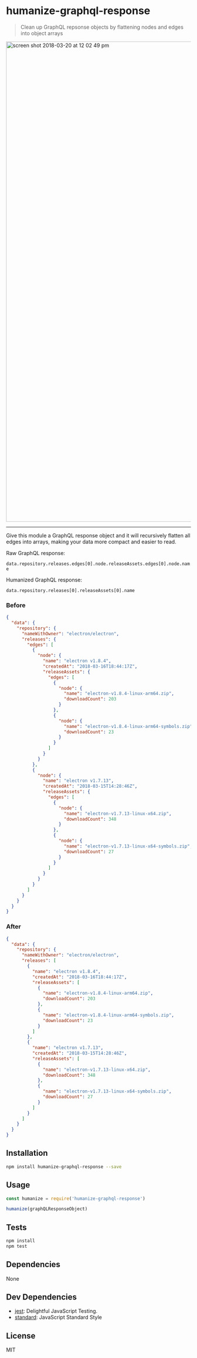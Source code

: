 # humanize-graphql-response 

> Clean up GraphQL repsonse objects by flattening nodes and edges into object arrays

<img width="1311" alt="screen shot 2018-03-20 at 12 02 49 pm" src="https://user-images.githubusercontent.com/2289/37677141-670b4de8-2c37-11e8-8d8a-8d7bd97c206b.png">

---

Give this module a GraphQL response object and it will recursively flatten all 
edges into arrays, making your data more compact and easier to read.

Raw GraphQL response:

`data.repository.releases.edges[0].node.releaseAssets.edges[0].node.name`

Humanized GraphQL response:

`data.repository.releases[0].releaseAssets[0].name`

### Before

```json
{
  "data": {
    "repository": {
      "nameWithOwner": "electron/electron",
      "releases": {
        "edges": [
          {
            "node": {
              "name": "electron v1.8.4",
              "createdAt": "2018-03-16T18:44:17Z",
              "releaseAssets": {
                "edges": [
                  {
                    "node": {
                      "name": "electron-v1.8.4-linux-arm64.zip",
                      "downloadCount": 203
                    }
                  },
                  {
                    "node": {
                      "name": "electron-v1.8.4-linux-arm64-symbols.zip",
                      "downloadCount": 23
                    }
                  }
                ]
              }
            }
          },
          {
            "node": {
              "name": "electron v1.7.13",
              "createdAt": "2018-03-15T14:28:46Z",
              "releaseAssets": {
                "edges": [
                  {
                    "node": {
                      "name": "electron-v1.7.13-linux-x64.zip",
                      "downloadCount": 348
                    }
                  },
                  {
                    "node": {
                      "name": "electron-v1.7.13-linux-x64-symbols.zip",
                      "downloadCount": 27
                    }
                  }
                ]
              }
            }
          }
        ]
      }
    }
  }
}
```

### After

```json
{
  "data": {
    "repository": {
      "nameWithOwner": "electron/electron",
      "releases": [
        {
          "name": "electron v1.8.4",
          "createdAt": "2018-03-16T18:44:17Z",
          "releaseAssets": [
            {
              "name": "electron-v1.8.4-linux-arm64.zip",
              "downloadCount": 203
            },
            {
              "name": "electron-v1.8.4-linux-arm64-symbols.zip",
              "downloadCount": 23
            }
          ]
        },
        {
          "name": "electron v1.7.13",
          "createdAt": "2018-03-15T14:28:46Z",
          "releaseAssets": [
            {
              "name": "electron-v1.7.13-linux-x64.zip",
              "downloadCount": 348
            },
            {
              "name": "electron-v1.7.13-linux-x64-symbols.zip",
              "downloadCount": 27
            }
          ]
        }
      ]
    }
  }
}
```

## Installation

```sh
npm install humanize-graphql-response --save
```

## Usage

```js
const humanize = require('humanize-graphql-response')

humanize(graphQLResponseObject)
```

## Tests

```sh
npm install
npm test
```

## Dependencies

None

## Dev Dependencies

- [jest](https://github.com/facebook/jest): Delightful JavaScript Testing.
- [standard](https://github.com/standard/standard): JavaScript Standard Style


## License

MIT
